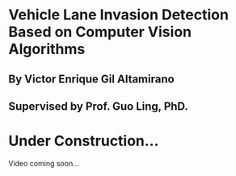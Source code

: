 # Vehicle Lane Invasion Detection Based on Computer Vision Algorithms
## By Victor Enrique Gil Altamirano
## Supervised by Prof. Guo Ling, PhD.


# Under Construction...
Video coming soon...
